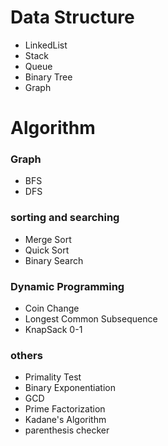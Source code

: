 # Data Structure
 - LinkedList
 - Stack
 - Queue
 - Binary Tree
 - Graph


# Algorithm
### Graph
- BFS
- DFS
### sorting and searching
- Merge Sort
- Quick Sort
- Binary Search
### Dynamic Programming
- Coin Change
- Longest Common Subsequence
- KnapSack 0-1
### others
- Primality Test
- Binary Exponentiation
- GCD
- Prime Factorization
- Kadane's Algorithm
- parenthesis checker